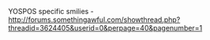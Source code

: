 YOSPOS specific smilies - http://forums.somethingawful.com/showthread.php?threadid=3624405&userid=0&perpage=40&pagenumber=1

